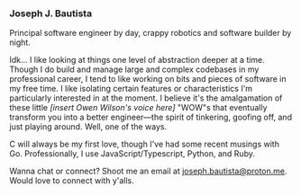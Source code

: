 
### Joseph J. Bautista

Principal software engineer by day, crappy robotics and software builder by night.

Idk... I like looking at things one level of abstraction deeper at a time. Though I do build and manage large and complex codebases in my professional career, I tend to like working on bits and pieces of software in my free time. I like isolating certain features or characteristics I'm particularly interested in at the moment. I believe it's the amalgamation of these little _[insert Owen Wilson's voice here]_ "WOW"s that eventually transform you into a better engineer—the spirit of tinkering, goofing off, and just playing around. Well, one of the ways.

C will always be my first love, though I've had some recent musings with Go. Professionally, I use JavaScript/Typescript, Python, and Ruby.

Wanna chat or connect? Shoot me an email at joseph.bautista@proton.me. Would love to connect with y'alls.
